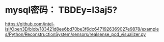 # mysql密码： TBDEy=l3aj5?

https://github.com/intel-isl/Open3D/blob/183421d8ee6bd70be3f6dc6471926369027e9878/examples/Python/ReconstructionSystem/sensors/realsense_pcd_visualizer.py
